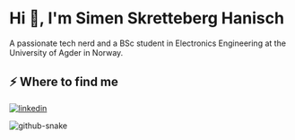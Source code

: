 <h1>Hi 👋, I'm Simen Skretteberg Hanisch </h1>
<p>A passionate tech nerd and a BSc student in Electronics Engineering at the University of Agder in Norway.</p>
<h2>⚡️ Where to find me</h2>
<p><a target="_blank" href="https://www.linkedin.com/in/simenshanisch" style="display: inline-block;"><img src="https://img.shields.io/badge/linkedin-logo?style=for-the-badge&logo=linkedin&logoColor=white&color=%230a77b6" alt="linkedin" /></a></p>

<picture>
  <source media="(prefers-color-scheme: dark)" srcset="https://raw.githubusercontent.com/tobiasmeyhoefer/tobiasmeyhoefer/output/github-snake-dark.svg" />
  <source media="(prefers-color-scheme: light)" srcset="https://raw.githubusercontent.com/tobiasmeyhoefer/tobiasmeyhoefer/output/github-snake.svg" />
  <img alt="github-snake" src="https://raw.githubusercontent.com/tobiasmeyhoefer/tobiasmeyhoefer/output/github-snake.svg" />
</picture>
